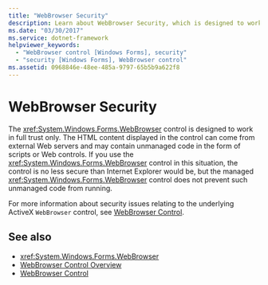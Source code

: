 ```yaml
---
title: "WebBrowser Security"
description: Learn about WebBrowser Security, which is designed to work in full trust only. HTML in the control can come from external Web servers. 
ms.date: "03/30/2017"
ms.service: dotnet-framework
helpviewer_keywords: 
  - "WebBrowser control [Windows Forms], security"
  - "security [Windows Forms], WebBrowser control"
ms.assetid: 0968846e-48ee-485a-9797-65b5b9a622f8
---
```

# WebBrowser Security

The <xref:System.Windows.Forms.WebBrowser> control is designed to work in full trust only. The HTML content displayed in the control can come from external Web servers and may contain unmanaged code in the form of scripts or Web controls. If you use the <xref:System.Windows.Forms.WebBrowser> control in this situation, the control is no less secure than Internet Explorer would be, but the managed <xref:System.Windows.Forms.WebBrowser> control does not prevent such unmanaged code from running.

For more information about security issues relating to the underlying ActiveX `WebBrowser` control, see [WebBrowser Control](/previous-versions/windows/internet-explorer/ie-developer/platform-apis/aa752040(v=vs.85)).

## See also

- <xref:System.Windows.Forms.WebBrowser>
- [WebBrowser Control Overview](webbrowser-control-overview.md)
- [WebBrowser Control](/previous-versions/windows/internet-explorer/ie-developer/platform-apis/aa752040(v=vs.85))
